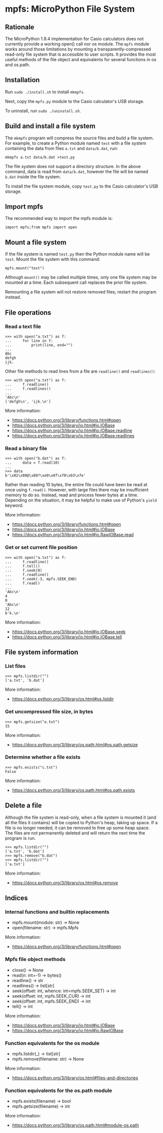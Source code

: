 # mpfs: MicroPython File System

## Rationale

The MicroPython 1.9.4 implementation for Casio calculators does not currently
provide a working open() call nor os module. The `mpfs` module works around
those limitations by mounting a transparently-compressed read-only file system
that is accessible to user scripts. It provides the most useful methods of the
file object and equivalents for several functions in os and os.path.

## Installation

Run ```sudo ./install.sh``` to install ```mkmpfs```.

Next, copy the ```mpfs.py``` module to the Casio calculator's USB storage.

To uninstall, run ```sudo ./uninstall.sh```.

## Build and install a file system

The ```mkmpfs``` program will compress the source files and build a file system.
For example, to create a Python module named `test` with a file system
containing the data from files `a.txt` and `data/b.dat`, run:

```
mkmpfs a.txt data/b.dat >test.py
```

The file system does not support a directory structure. In the
above command, data is read from `data/b.dat`, however the file will be
named `b.dat` inside the file system.

To install the file system module, copy ```test.py``` to the Casio 
calculator's USB storage.

## Import mpfs

The recommended way to import the mpfs module is:

```
import mpfs;from mpfs import open
```

## Mount a file system

If the file system is named ```test.py``` then the Python module name will be
```test```. Mount the file system with this command:

```
mpfs.mount("test")
```

Although ```mount()``` may be called multiple times, only one file system may be
mounted at a time. Each subsequent call replaces the prior file system.

Remounting a file system will not restore removed files; restart the program
instead.

## File operations

### Read a text file

```
>>> with open("a.txt") as f:
...     for line in f:
...         print(line, end="")
...
Abc
defgh
ijk.
```

Other file methods to read lines from a file are ```readline()``` and
```readlines()```:

```
>>> with open("a.txt") as f:
...     f.readline()
...     f.readlines()
...
'Abc\n'
['defgh\n', 'ijk.\n']
```

More information:
- https://docs.python.org/3/library/functions.html#open
- https://docs.python.org/3/library/io.html#io.IOBase
- https://docs.python.org/3/library/io.html#io.IOBase.readline
- https://docs.python.org/3/library/io.html#io.IOBase.readlines

### Read a binary file

```
>>> with open("b.dat") as f:
...     data = f.read(10)
...
>>> data
b'\x02\x80@\x80?\xe0\x0f\xf8\x03\xfe'
```

Rather than reading 10 bytes, the entire file could have been be read at once
using ```f.read()```. However, with large files there may be insufficient
memory to do so. Instead, read and process fewer bytes at a time. Depending on
the situation, it may be helpful to make use of Python's ```yield``` keyword.

More information:
- https://docs.python.org/3/library/functions.html#open
- https://docs.python.org/3/library/io.html#io.IOBase
- https://docs.python.org/3/library/io.html#io.RawIOBase.read

### Get or set current file position

```
>>> with open("a.txt") as f:
...     f.readline()
...     f.tell()
...     f.seek(0)
...     f.readline()
...     f.seek(-3, mpfs.SEEK_END)
...     f.read()
...
'Abc\n'
4
0
'Abc\n'
12
b'k.\n'
```

More information:
- https://docs.python.org/3/library/io.html#io.IOBase.seek
- https://docs.python.org/3/library/io.html#io.IOBase.tell

## File system information

### List files

```
>>> mpfs.listdir("")
['a.txt', 'b.dat']
```

More information:
- https://docs.python.org/3/library/os.html#os.listdir

### Get uncompressed file size, in bytes

```
>>> mpfs.getsize("a.txt")
15
```

More information:
- https://docs.python.org/3/library/os.path.html#os.path.getsize

### Determine whether a file exists

```
>>> mpfs.exists("c.txt")
False
```

More information:
- https://docs.python.org/3/library/os.path.html#os.path.exists

## Delete a file

Although the file system is read-only, when a file system is mounted it (and all
the files it contains) will be copied to Python's heap, taking up space. If a
file is no longer needed, it can be removed to free up some heap space. The
files are not permanently deleted and will return the next time the program is
run.

```
>>> mpfs.listdir("")
['a.txt', 'b.dat']
>>> mpfs.remove("b.dat")
>>> mpfs.listdir("")
['a.txt']
```

More information:
- https://docs.python.org/3/library/os.html#os.remove

## Indices

### Internal functions and builtin replacements

- mpfs.mount(module: str) -> None
- open(filename: str) -> mpfs.Mpfs

More information:
- https://docs.python.org/3/library/functions.html#open

### Mpfs file object methods

- close() -> None
- read(n: int=-1) -> bytes()
- readline() -> str
- readlines() -> list[str]
- seek(offset: int, whence: int=mpfs.SEEK_SET) -> int
- seek(offset: int, mpfs.SEEK_CUR) -> int
- seek(offset: int, mpfs.SEEK_END) -> int
- tell() -> int

More information:
- https://docs.python.org/3/library/io.html#io.IOBase
- https://docs.python.org/3/library/io.html#io.RawIOBase

### Function equivalents for the os module

- mpfs.listdir(_) -> list[str]
- mpfs.remove(filename: str) -> None

More information:
- https://docs.python.org/3/library/os.html#files-and-directories

### Function equivalents for the os.path module

- mpfs.exists(filename) -> bool
- mpfs.getsize(filename) -> int

More information:
- https://docs.python.org/3/library/os.path.html#module-os.path

